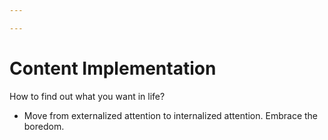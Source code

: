 ```yaml
---

---
```

# Content Implementation

How to find out what you want in life? 
- Move from externalized attention to internalized attention. Embrace the boredom. 